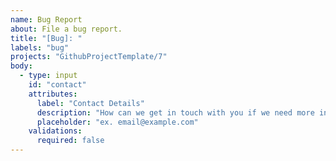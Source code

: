 ```yaml
---
name: Bug Report
about: File a bug report.
title: "[Bug]: "
labels: "bug"
projects: "GithubProjectTemplate/7"
body:
  - type: input
    id: "contact"
    attributes:
      label: "Contact Details"
      description: "How can we get in touch with you if we need more info?"
      placeholder: "ex. email@example.com"
    validations:
      required: false
---
```


